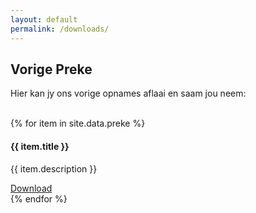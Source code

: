 ```yaml
---
layout: default
permalink: /downloads/
---
```


## Vorige Preke

Hier kan jy ons vorige opnames aflaai en saam jou neem:
<br>
<br>
<div class="row">
{% for item in site.data.preke %}
  <div class="col-md-4 mb-5">
    <div class="card"> 
      <div class="card_container">
        <h4><b>{{ item.title }}</b></h4> 
        <p>{{ item.description }}</p> 
        <a class="btn btn-primary btn-sm" href="#">Download</a>
      </div>
    </div>
  </div> 
{% endfor %}
</div>
